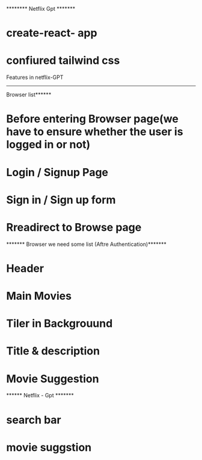 

******** Netflix Gpt *******

# create-react- app

# confiured tailwind css


Features in netflix-GPT
***********************

Browser list******

# Before entering Browser page(we have to ensure whether the user is logged in or not)

# Login / Signup Page

# Sign in / Sign up form 

# Rreadirect to Browse page

******* Browser we need some list (Aftre Authentication)*******

# Header 

# Main Movies 

# Tiler in Backgrouund

# Title & description

# Movie Suggestion

****** Netflix - Gpt *******

# search bar
 
# movie suggstion